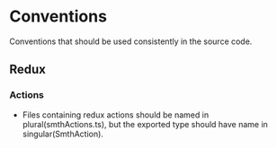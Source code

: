 # Conventions 
Conventions that should be used consistently in the source code.
## Redux
### Actions
* Files containing redux actions should be named in plural(smthActions.ts), but the exported type should have name in singular(SmthAction).  